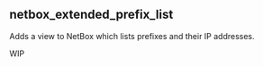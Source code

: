 ## netbox_extended_prefix_list

Adds a view to NetBox which lists prefixes and their IP addresses.

WIP
